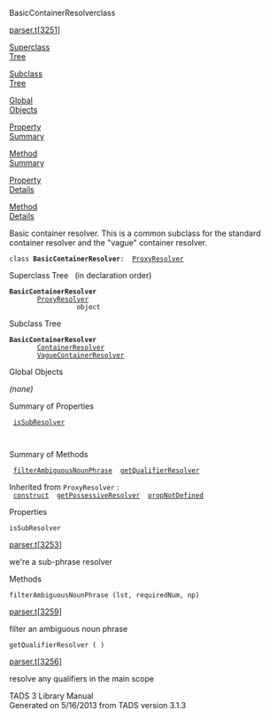 ---
---
<span class="title">BasicContainerResolver</span><span class="type">class</span>

[parser.t](../file/parser.t.html)\[[3251](../source/parser.t.html#3251)\]

[Superclass  
Tree](#_SuperClassTree_)

[Subclass  
Tree](#_SubClassTree_)

[Global  
Objects](#_ObjectSummary_)

[Property  
Summary](#_PropSummary_)

[Method  
Summary](#_MethodSummary_)

[Property  
Details](#_Properties_)

[Method  
Details](#_Methods_)

<div class="fdesc">

Basic container resolver. This is a common subclass for the standard
container resolver and the "vague" container resolver.

`class `**`BasicContainerResolver`**` :   `[`ProxyResolver`](../object/ProxyResolver.html)

</div>

<span id="_SuperClassTree_"></span>

<div class="mjhd">

<span class="hdln">Superclass Tree</span>   (in declaration order)

</div>

**`BasicContainerResolver`**  
`         `[`ProxyResolver`](../object/ProxyResolver.html)  
`                 object`  
<span id="_SubClassTree_"></span>

<div class="mjhd">

<span class="hdln">Subclass Tree</span>  

</div>

**`BasicContainerResolver`**  
`         `[`ContainerResolver`](../object/ContainerResolver.html)  
`         `[`VagueContainerResolver`](../object/VagueContainerResolver.html)  
<span id="_ObjectSummary_"></span>

<div class="mjhd">

<span class="hdln">Global Objects</span>  

</div>

*(none)* <span id="_PropSummary_"></span>

<div class="mjhd">

<span class="hdln">Summary of Properties</span>  

</div>

` `[`isSubResolver`](#isSubResolver)`  `

` `

<span id="_MethodSummary_"></span>

<div class="mjhd">

<span class="hdln">Summary of Methods</span>  

</div>

` `[`filterAmbiguousNounPhrase`](#filterAmbiguousNounPhrase)`  `[`getQualifierResolver`](#getQualifierResolver)`  `

Inherited from `ProxyResolver` :  
` `[`construct`](../object/ProxyResolver.html#construct)`  `[`getPossessiveResolver`](../object/ProxyResolver.html#getPossessiveResolver)`  `[`propNotDefined`](../object/ProxyResolver.html#propNotDefined)`  `

<span id="_Properties_"></span>

<div class="mjhd">

<span class="hdln">Properties</span>  

</div>

<span id="isSubResolver"></span>

`isSubResolver`

[parser.t](../file/parser.t.html)\[[3253](../source/parser.t.html#3253)\]

<div class="desc">

we're a sub-phrase resolver

</div>

<span id="_Methods_"></span>

<div class="mjhd">

<span class="hdln">Methods</span>  

</div>

<span id="filterAmbiguousNounPhrase"></span>

`filterAmbiguousNounPhrase (lst, requiredNum, np)`

[parser.t](../file/parser.t.html)\[[3259](../source/parser.t.html#3259)\]

<div class="desc">

filter an ambiguous noun phrase

</div>

<span id="getQualifierResolver"></span>

`getQualifierResolver ( )`

[parser.t](../file/parser.t.html)\[[3256](../source/parser.t.html#3256)\]

<div class="desc">

resolve any qualifiers in the main scope

</div>

<div class="ftr">

TADS 3 Library Manual  
Generated on 5/16/2013 from TADS version 3.1.3

</div>
